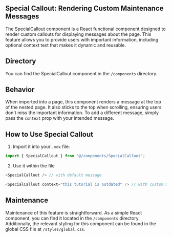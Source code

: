 ## Special Callout: Rendering Custom Maintenance Messages

The SpecialCallout component is a React functional component designed to render custom callouts for displaying messages about the page. This feature allows you to provide users with important information, including optional context text that makes it dynamic and reusable.

## Directory

You can find the SpecialCallout component in the `/components` directory.

## Behavior

When imported into a page, this component renders a message at the top of the nested page. It also sticks to the top when scrolling, ensuring users don't miss the important information. To add a different message, simply pass the `context` prop with your intended message.

## How to Use Special Callout

1. Import it into your `.mdx` file:

```typescript
import { SpecialCallout } from '@/components/SpecialCallout';
```

2. Use it within the file

```typescript
<SpecialCallout /> // with default message

<SpecialCallout context="this tutorial is outdated" /> // with custom message
```

## Maintenance

Maintenance of this feature is straightforward. As a simple React component, you can find it located in the `/components` directory. Additionally, the relevant styling for this component can be found in the global CSS file at `/styles/global.css`.
